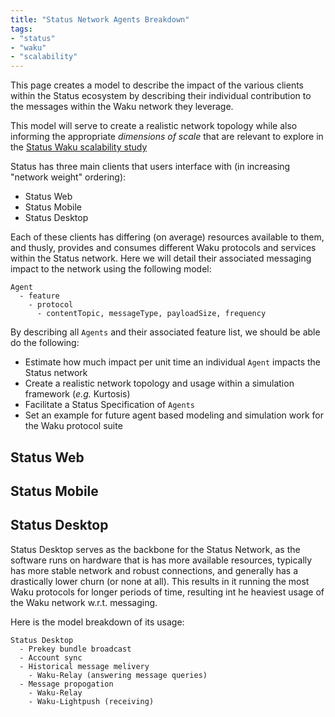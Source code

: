 ```yaml
---
title: "Status Network Agents Breakdown"
tags:
- "status"
- "waku"
- "scalability"
---
```


This page creates a model to describe the impact of the various clients within the Status ecosystem by describing their individual contribution to the messages within the Waku network they leverage. 

This model will serve to create a realistic network topology while also informing the appropriate _dimensions of scale_ that are relevant to explore in the [Status Waku scalability study](status-waku-kurtosis.md)

Status has three main clients that users interface with (in increasing "network weight" ordering):
- Status Web
- Status Mobile
- Status Desktop

Each of these clients has differing (on average) resources available to them, and thusly, provides and consumes different Waku protocols and services within the Status network. Here we will detail their associated messaging impact to the network using the following model:

```
Agent
  - feature
    - protocol
      - contentTopic, messageType, payloadSize, frequency
```

By describing all `Agents` and their associated feature list, we should be able do the following:

- Estimate how much impact per unit time an individual `Agent` impacts the Status network
- Create a realistic network topology and usage within a simulation framework (_e.g._ Kurtosis)
- Facilitate a Status Specification of `Agents`
- Set an example for future agent based modeling and simulation work for the Waku protocol suite 

## Status Web

## Status Mobile

## Status Desktop
Status Desktop serves as the backbone for the Status Network, as the software runs on hardware that is has more available resources, typically has more stable network and robust connections, and generally has a drastically lower churn (or none at all). This results in it running the most Waku protocols for longer periods of time, resulting int he heaviest usage of the Waku network w.r.t. messaging. 

Here is the model breakdown of its usage:
```
Status Desktop
  - Prekey bundle broadcast
  - Account sync
  - Historical message melivery
    - Waku-Relay (answering message queries)
  - Message propogation
    - Waku-Relay
    - Waku-Lightpush (receiving)
```